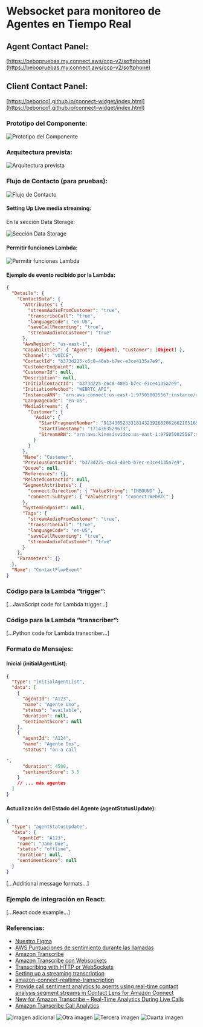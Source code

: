 # Websocket para monitoreo de Agentes en Tiempo Real

## Agent Contact Panel:
[https://bebopruebas.my.connect.aws/ccp-v2/softphone](https://bebopruebas.my.connect.aws/ccp-v2/softphone)

## Client Contact Panel:
[https://beborico1.github.io/connect-widget/index.html](https://beborico1.github.io/connect-widget/index.html)

### Prototipo del Componente:
![Prototipo del Componente](../images/image3.png)

### Arquitectura prevista:
![Arquitectura prevista](../images/image4.png)

### Flujo de Contacto (para pruebas):
![Flujo de Contacto](https://example.com/image6.png)

#### Setting Up Live media streaming:

En la sección Data Storage:

![Sección Data Storage](https://example.com/image9.png)

#### Permitir funciones Lambda:
![Permitir funciones Lambda](https://example.com/image5.png)

#### Ejemplo de evento recibido por la Lambda:

```json
{
  "Details": {
    "ContactData": {
      "Attributes": {
        "streamAudioFromCustomer": "true",
        "transcribeCall": "true",
        "languageCode": "en-US",
        "saveCallRecording": "true",
        "streamAudioToCustomer": "true"
      },
      "AwsRegion": "us-east-1",
      "Capabilities": { "Agent": [Object], "Customer": [Object] },
      "Channel": "VOICE",
      "ContactId": "b373d225-c6c8-48eb-b7ec-e3ce4135a7e9",
      "CustomerEndpoint": null,
      "CustomerId": null,
      "Description": null,
      "InitialContactId": "b373d225-c6c8-48eb-b7ec-e3ce4135a7e9",
      "InitiationMethod": "WEBRTC_API",
      "InstanceARN": "arn:aws:connect:us-east-1:975050025567:instance/a8c17f30-f72c-4900-abd2-8745056c4c99",
      "LanguageCode": "en-US",
      "MediaStreams": {
        "Customer": {
          "Audio": {
            "StartFragmentNumber": "91343852333181432392682062662105165711654869872",
            "StartTimestamp": "1714363529673",
            "StreamARN": "arn:aws:kinesisvideo:us-east-1:975050025567:stream/bebo-connect-bebopruebas-contact-37d6eff1-773f-459b-9ef5-4a90cf3b4723/1714358493195"
          }
        }
      },
      "Name": "Customer",
      "PreviousContactId": "b373d225-c6c8-48eb-b7ec-e3ce4135a7e9",
      "Queue": null,
      "References": {},
      "RelatedContactId": null,
      "SegmentAttributes": {
        "connect:Direction": { "ValueString": "INBOUND" },
        "connect:Subtype": { "ValueString": "connect:WebRTC" }
      },
      "SystemEndpoint": null,
      "Tags": {
        "streamAudioFromCustomer": "true",
        "transcribeCall": "true",
        "languageCode": "en-US",
        "saveCallRecording": "true",
        "streamAudioToCustomer": "true"
      }
    },
    "Parameters": {}
  },
  "Name": "ContactFlowEvent"
}
```

### Código para la Lambda “trigger”:
[...JavaScript code for Lambda trigger...]

### Código para la Lambda “transcriber”:
[...Python code for Lambda transcriber...]

### Formato de Mensajes:

#### Inicial (initialAgentList):
```json
{
  "type": "initialAgentList",
  "data": [
    {
      "agentId": "A123",
      "name": "Agente Uno",
      "status": "available",
      "duration": null,
      "sentimentScore": null
    },
    {
      "agentId": "A124",
      "name": "Agente Dos",
      "status": "on a call

",
      "duration": 4500,
      "sentimentScore": 3.5
    }
    // ... más agentes
  ]
}
```

#### Actualización del Estado del Agente (agentStatusUpdate):
```json
{
  "type": "agentStatusUpdate",
  "data": {
    "agentId": "A123",
    "name": "Jane Doe",
    "status": "offline",
    "duration": null,
    "sentimentScore": null
  }
}
```

[...Additional message formats...]

### Ejemplo de integración en React:
[...React code example...]

### Referencias:
- [Nuestro Figma](https://www.figma.com/file/9zLRtlghtruW6bNxwt1g58/UX?type=design&node-id=0-1&mode=design)
- [AWS Puntuaciones de sentimiento durante las llamadas](https://docs.aws.amazon.com/connect/latest/adminguide/sentiment-scores.html)
- [Amazon Transcribe](https://docs.aws.amazon.com/transcribe/latest/dg/what-is.html)
- [Amazon Transcribe con Websockets](https://aws.amazon.com/es/blogs/machine-learning/transcribe-speech-to-text-in-real-time-using-amazon-transcribe-with-websocket/)
- [Transcribing with HTTP or WebSockets](https://docs.aws.amazon.com/transcribe/latest/dg/getting-started-http-websocket.html)
- [Setting up a streaming transcription](https://docs.aws.amazon.com/transcribe/latest/dg/streaming-setting-up.html)
- [amazon-connect-realtime-transcription](https://github.com/amazon-connect/amazon-connect-realtime-transcription)
- [Provide call sentiment analytics to agents using real-time contact analysis segment streams in Contact Lens for Amazon Connect](https://aws.amazon.com/es/blogs/contact-center/provide-call-sentiment-analytics-to-agents-using-real-time-contact-analysis-segment-streams-in-amazon-connect-contact-lens/)
- [New for Amazon Transcribe – Real-Time Analytics During Live Calls](https://aws.amazon.com/es/blogs/aws/new-for-amazon-transcribe-real-time-analytics-during-live-calls/)
- [Amazon Transcribe Call Analytics](https://aws.amazon.com/transcribe/call-analytics/)

![Imagen adicional](https://example.com/image2.png)
![Otra imagen](https://example.com/image1.png)
![Tercera imagen](https://example.com/image8.png)
![Cuarta imagen](https://example.com/image7.png)
